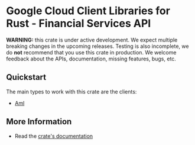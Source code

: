 # Google Cloud Client Libraries for Rust - Financial Services API

<!-- Code generated by sidekick. DO NOT EDIT. -->

**WARNING:** this crate is under active development. We expect multiple breaking
changes in the upcoming releases. Testing is also incomplete, we do **not**
recommend that you use this crate in production. We welcome feedback about the
APIs, documentation, missing features, bugs, etc.

## Quickstart

The main types to work with this crate are the clients:

* [Aml]

## More Information

* Read the [crate's documentation](https://docs.rs/google-cloud-financialservices-v1/latest/google-cloud-financialservices-v1)

[Aml]: https://docs.rs/google-cloud-financialservices-v1/latest/google_cloud_financialservices_v1/client/struct.Aml.html
